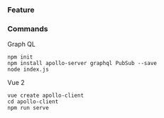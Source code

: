 ### Feature

### Commands

Graph QL
```
npm init
npm install apollo-server graphql PubSub --save
node index.js
```

Vue 2
```
vue create apollo-client
cd apollo-client
npm run serve
```